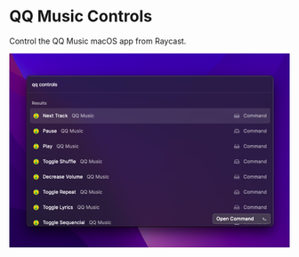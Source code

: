 # QQ Music Controls

Control the QQ Music macOS app from Raycast.

![screenshot](../../docs/.gitbook/assets/example-qq-music-controls.png)
